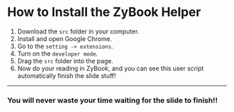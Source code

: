# How to Install the ZyBook Helper

1. Download the `src` folder in your computer.
2. Install and open Google Chrome.
3. Go to the `setting -> extensions`.
4. Turn on the `developer mode`.
5. Drag the `src` folder into the page.
6. Now do your reading in ZyBook, and you can see this user script automatically finish the slide stuff! 

----

### You will never waste your time waiting for the slide to finish!!